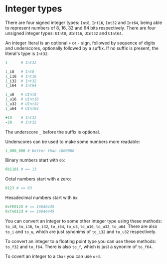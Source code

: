 # Integer types

There are four signed integer types: `Int8`, `Int16`, `Int32` and `Int64`, being able to represent numbers of 8, 16, 32 and 64 bits respectively. There are four unsigned integer types: `UInt8`, `UInt16`, `UInt32` and `UInt64`.

An integer literal is an optional `+` or `-` sign, followed by  sequence of digits and underscores, optionally followed by a suffix. If no suffix is present, the literal's type is `Int32`.

``` ruby
1      # Int32

1_i8   # Int8
1_i16  # Int16
1_i32  # Int32
1_i64  # Int64

1_u8   # UInt8
1_u16  # UInt16
1_u32  # UInt32
1_u64  # UInt64

+10    # Int32
-20    # Int32
```

The underscore `_` before the suffix is optional.

Underscores can be used to make some numbers more readable:

``` ruby
1_000_000 # better than 1000000
```

Binary numbers start with `0b`:

``` ruby
0b1101 # == 13
```

Octal numbers start with a zero:

``` ruby
0123 # == 83
```

Hexadecimal numbers start with `0x`:

``` ruby
0xFE012D # == 16646445
0xfe012d # == 16646445
```

You can convert an integer to some other integer type using these methods: `to_i8`, `to_i16`, `to_i32`, `to_i64`, `to_u8`, `to_u16`, `to_u32`, `to_u64`. There are also `to_i` and `to_u`, which are just synonims of `to_i32` and `to_u32` respectively.

To convert an integer to a floating point type you can use these methods: `to_f32` and `to_f64`. There is also `to_f`, which is just a synonim of `to_f64`.

To covert an integer to a `Char` you can use `ord`.
